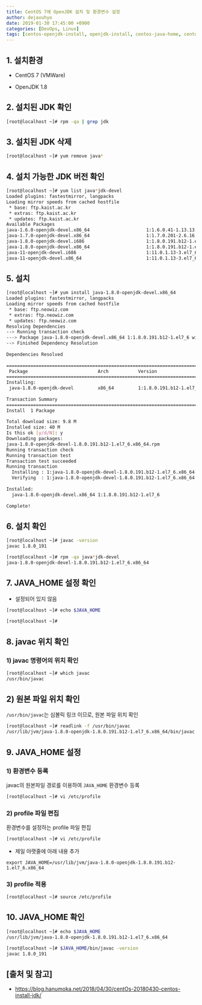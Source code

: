 ```yaml
---
title: CentOS 7에 OpenJDK 설치 및 환경변수 설정
author: dejavuhyo
date: 2019-01-30 17:45:00 +0900
categories: [DevOps, Linux]
tags: [centos-openjdk-install, openjdk-install, centos-java-home, centos-openjdk-설치, openjdk-설치, java-환경변수]
---
```


## 1. 설치환경

* CentOS 7 (VMWare)

* OpenJDK 1.8

## 2. 설치된 JDK 확인

```bash
[root@localhost ~]# rpm -qa | grep jdk
```

## 3. 설치된 JDK 삭제

```bash
[root@localhost ~]# yum remove java*
```

## 4. 설치 가능한 JDK 버전 확인

```bash
[root@localhost ~]# yum list java*jdk-devel
Loaded plugins: fastestmirror, langpacks
Loading mirror speeds from cached hostfile
 * base: ftp.kaist.ac.kr
 * extras: ftp.kaist.ac.kr
 * updates: ftp.kaist.ac.kr
Available Packages
java-1.6.0-openjdk-devel.x86_64                     1:1.6.0.41-1.13.13.1.el7_3                     base   
java-1.7.0-openjdk-devel.x86_64                     1:1.7.0.201-2.6.16.1.el7_6                     updates
java-1.8.0-openjdk-devel.i686                       1:1.8.0.191.b12-1.el7_6                        updates
java-1.8.0-openjdk-devel.x86_64                     1:1.8.0.191.b12-1.el7_6                        updates
java-11-openjdk-devel.i686                          1:11.0.1.13-3.el7_6                            updates
java-11-openjdk-devel.x86_64                        1:11.0.1.13-3.el7_6                            updates
```

## 5. 설치

```bash
[root@localhost ~]# yum install java-1.8.0-openjdk-devel.x86_64
Loaded plugins: fastestmirror, langpacks
Loading mirror speeds from cached hostfile
 * base: ftp.neowiz.com
 * extras: ftp.neowiz.com
 * updates: ftp.neowiz.com
Resolving Dependencies
--> Running transaction check
---> Package java-1.8.0-openjdk-devel.x86_64 1:1.8.0.191.b12-1.el7_6 will be installed
--> Finished Dependency Resolution
 
Dependencies Resolved
 
==========================================================================================================
 Package                          Arch           Version                            Repository       Size
==========================================================================================================
Installing:
 java-1.8.0-openjdk-devel         x86_64         1:1.8.0.191.b12-1.el7_6            updates         9.8 M
 
Transaction Summary
==========================================================================================================
Install  1 Package
 
Total download size: 9.8 M
Installed size: 40 M
Is this ok [y/d/N]: y
Downloading packages:
java-1.8.0-openjdk-devel-1.8.0.191.b12-1.el7_6.x86_64.rpm                          | 9.8 MB  00:00:03     
Running transaction check
Running transaction test
Transaction test succeeded
Running transaction
  Installing : 1:java-1.8.0-openjdk-devel-1.8.0.191.b12-1.el7_6.x86_64                                1/1 
  Verifying  : 1:java-1.8.0-openjdk-devel-1.8.0.191.b12-1.el7_6.x86_64                                1/1 
 
Installed:
  java-1.8.0-openjdk-devel.x86_64 1:1.8.0.191.b12-1.el7_6                                                 
 
Complete!
```

## 6. 설치 확인

```bash
[root@localhost ~]# javac -version
javac 1.8.0_191
```

```bash
[root@localhost ~]# rpm -qa java*jdk-devel
java-1.8.0-openjdk-devel-1.8.0.191.b12-1.el7_6.x86_64
```

## 7. JAVA_HOME 설정 확인

* 설정되어 있지 않음

```bash
[root@localhost ~]# echo $JAVA_HOME
 
[root@localhost ~]#
```

## 8. javac 위치 확인

### 1) javac 명령어의 위치 확인

```bash
[root@localhost ~]# which javac
/usr/bin/javac
```

## 2) 원본 파일 위치 확인
```/usr/bin/javac```는 심볼릭 링크 이므로, 원본 파일 위치 확인

```bash
[root@localhost ~]# readlink -f /usr/bin/javac
/usr/lib/jvm/java-1.8.0-openjdk-1.8.0.191.b12-1.el7_6.x86_64/bin/javac
```

## 9. JAVA_HOME 설정

### 1) 환경변수 등록
javac의 원본파일 경로를 이용하여 ```JAVA_HOME``` 환경변수 등록

```bash
[root@localhost ~]# vi /etc/profile
```

### 2) profile 파일 편집
환경변수를 설정하는 profile 파일 편집

```bash
[root@localhost ~]# vi /etc/profile
```

* 제일 아랫줄에 아래 내용 추가

```text
export JAVA_HOME=/usr/lib/jvm/java-1.8.0-openjdk-1.8.0.191.b12-1.el7_6.x86_64
```

### 3) profile 적용

```bash
[root@localhost ~]# source /etc/profile
```

## 10. JAVA_HOME 확인

```bash
[root@localhost ~]# echo $JAVA_HOME
/usr/lib/jvm/java-1.8.0-openjdk-1.8.0.191.b12-1.el7_6.x86_64
```

```bash
[root@localhost ~]# $JAVA_HOME/bin/javac -version
javac 1.8.0_191
```

## [출처 및 참고]
* <https://blog.hanumoka.net/2018/04/30/centOs-20180430-centos-install-jdk/>

